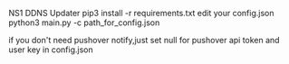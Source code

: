 NS1 DDNS Updater
pip3 install -r requirements.txt
edit your config.json
python3 main.py -c path_for_config.json

if you don't need pushover notify,just set null for pushover api token and user key in config.json
